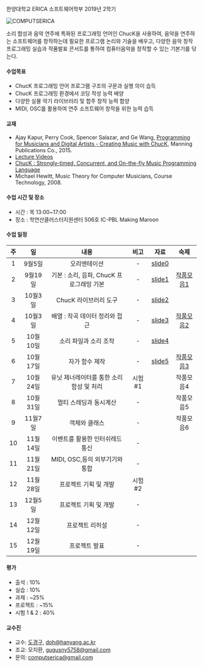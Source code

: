 한양대학교 ERICA 소프트웨어학부 2019년 2학기 

![COMPUTSERICA](https://i.imgur.com/3A8uLLH.png)

소리 합성과 음악 연주에 특화된 프로그래밍 언어인 ChucK을 사용하여, 음악을 연주하는 소프트웨어를 창작하는데 필요한 프로그램 논리와 기술을 배우고, 
다양한 음악 창작 프로그래밍 실습과 작품발표 콘서트를 통하여 컴퓨터음악을 창작할 수 있는 기본기를 닦는다. 

#### 수업목표
- ChucK 프로그래밍 언어 프로그램 구조의 구문과 실행 의미 습득
- ChucK 프로그래밍 환경에서 코딩 작성 능력 배양
- 다양한 실물 악기 라이브러리 및 합주 창작 능력 함양
- MIDI, OSC를 활용하여 연주 소프트웨어 창작을 위한 능력 습득

#### 교재
- Ajay Kapur, Perry Cook, Spencer Salazar, and Ge Wang, [Programming for Musicians and Digital Artists - Creating Music with ChucK](https://www.manning.com/books/programming-for-musicians-and-digital-artists), Manning Publications Co., 2015.
- [Lecture Videos](https://www.kadenze.com/courses/introduction-to-programming-for-musicians-and-digital-artists/info)
- [ChucK : Strongly-timed, Concurrent, and On-the-fly Music Programming Language](https://chuck.cs.princeton.edu/)
- Michael Hewitt, Music Theory for Computer Musicians, Course Technology, 2008.

#### 수업 시간 및 장소
- 시간 : 목 13:00~17:00 
- 장소 : 학연산클러스터지원센터 506호 IC-PBL Making Maroon

#### 수업 일정

| 주 | 일 | 내용 | 비고 | 자료 | 숙제 |
|:----:|:-----:|:-----:|:-----:|:-----:|:-----:|
|  1  | 9월5일 | 오리엔테이션 | - | [slide0](https://drive.google.com/file/d/1D3iad52W4JVhNyx4Mq1dJgcn_zzKJ43-/view?usp=sharing) | |
|  2  | 9월19일 | 기본 : 소리, 음파, ChucK 프로그래밍 기본 | - | [slide1](https://drive.google.com/file/d/1D30xAwXdKHxRP8aJfIx5zzMM0-rbnemh/view?usp=sharing) | [작품모음1](https://youtu.be/_a4yccSagKU) |
|  3  | 10월3일 | ChucK 라이브러리 도구 | - | [slide2](https://drive.google.com/file/d/1RYjOnLYOyjBcTN5aoOhnQMFotaDU-xo2/view?usp=sharing) |  |
|  4  | 10월3일 | 배열 : 작곡 데이터 정리와 접근 | - | [slide3](https://drive.google.com/file/d/1RiRPwouV9YrCoaZTwQT-0srWrEWIxdFU/view?usp=sharing) | [작품모음2](https://youtu.be/-oblQimHZ5Y) |
|  5  | 10월10일 | 소리 파일과 소리 조작 | - | [slide4](https://drive.google.com/file/d/1PLj5RkghvPmZ_vV9JR3VbmGToHrj4zJ1/view?usp=sharing) | |
|  6  | 10월17일 | 자가 함수 제작 | - | [slide5](https://drive.google.com/file/d/1-2Wm17impsLzfA2c-WZGAuhwID4R1yQ1/view?usp=sharing) | [작품모음3]() |
|  7  | 10월24일 | 유닛 제너레이터를 통한 소리 함성 및 처리 | 시험#1 | | 작품모음4 |
|  8  | 10월31일 | 멀티 스레딩과 동시계산 | - | | 작품모음5 |
|  9  | 11월7일 | 객체와 클래스 | - | | 작품모음6 |
|  10 | 11월14일 | 이벤트를 활용한 인터쉬레드 통신 | - | | |
|  11 | 11월21일 | MIDI, OSC,등의 외부기기와 통합 | - | | |
|  12 | 11월28일 | 프로젝트 기획 및 개발 | 시험#2 | | |
|  13 | 12월5일 | 프로젝트 기획 및 개발 | - | | |
|  14 | 12월12일 | 프로젝트 리허설 | - | | |
|  15 | 12월19일 | 프로젝트 발표 | - | | |

#### 평가
- 출석 : 10%
- 실습 : 10%
- 과제 : ~25%
- 프로젝트 : ~15%
- 시험 1 & 2 : 40%

#### 교수진
- 교수: [도경구](http://doggzone.github.io/home), doh@hanyang.ac.kr
- 조교: 모지환, gugusny5758@gmail.com
- 문의: computserica@gmail.com

